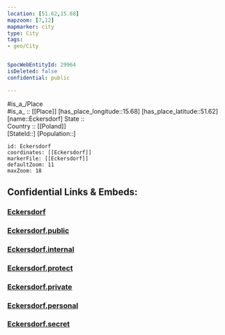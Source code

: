 ```yaml
---
location: [51.62,15.68] 
mapzoom: [7,12] 
mapmarker: city 
type: City
tags:
- geo/City


SpocWebEntityId: 29964
isDeleted: false
confidential: public

---
```

#is_a_/Place  
#is_a_ :: [[Place]] 
[has_place_longitude::15.68] 
[has_place_latitude::51.62] 
[name::Eckersdorf] 
State ::  
Country :: [[Poland]]  
[StateId::] 
[Population::] 



```leaflet
id: Eckersdorf
coordinates: [[Eckersdorf]] 
markerFile: [[Eckersdorf]] 
defaultZoom: 11 
maxZoom: 18
```


## Confidential Links & Embeds: 

### [Eckersdorf](/_Standards/Earth/Continent/Europe/Europe~East/Poland/Provinces~Poland/Lubusz/City/Eckersdorf.md) 

### [Eckersdorf.public](/_public/Earth/Continent/Europe/Europe~East/Poland/Provinces~Poland/Lubusz/City/Eckersdorf.public.md) 

### [Eckersdorf.internal](/_internal/Earth/Continent/Europe/Europe~East/Poland/Provinces~Poland/Lubusz/City/Eckersdorf.internal.md) 

### [Eckersdorf.protect](/_protect/Earth/Continent/Europe/Europe~East/Poland/Provinces~Poland/Lubusz/City/Eckersdorf.protect.md) 

### [Eckersdorf.private](/_private/Earth/Continent/Europe/Europe~East/Poland/Provinces~Poland/Lubusz/City/Eckersdorf.private.md) 

### [Eckersdorf.personal](/_personal/Earth/Continent/Europe/Europe~East/Poland/Provinces~Poland/Lubusz/City/Eckersdorf.personal.md) 

### [Eckersdorf.secret](/_secret/Earth/Continent/Europe/Europe~East/Poland/Provinces~Poland/Lubusz/City/Eckersdorf.secret.md)

